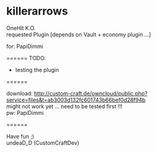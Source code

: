 killerarrows
============

OneHit K.O.                                       
requested Plugin
[depends on Vault + economy plugin ...]

for: PapiDimmi    

======
TODO:
  - testing the plugin

======

download: 
http://custom-craft.de/owncloud/public.php?service=files&t=ab3003d132fc601743b66bef0d28f94b              
might not work yet ... need to be tested first !!!                                                            
pw: PapiDimmi 

======

Have fun ;)                                                                                   
undeaD_D (CustomCraftDev)
